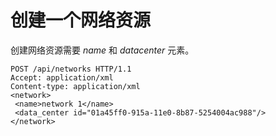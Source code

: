 # 创建一个网络资源

创建网络资源需要 *name* 和 *datacenter* 元素。

                
    POST /api/networks HTTP/1.1
    Accept: application/xml
    Content-type: application/xml
    <network>
     <name>network 1</name>
     <data_center id="01a45ff0-915a-11e0-8b87-5254004ac988"/>
    </network>

              
